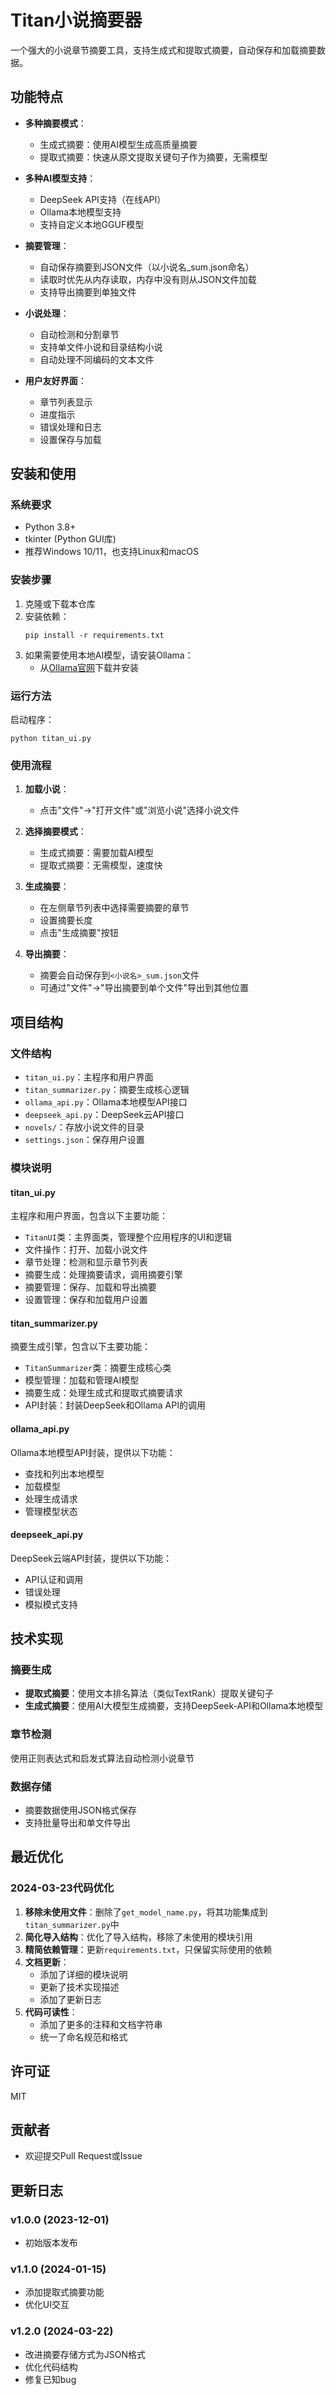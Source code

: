 # Titan小说摘要器

一个强大的小说章节摘要工具，支持生成式和提取式摘要，自动保存和加载摘要数据。

## 功能特点

- **多种摘要模式**：
  - 生成式摘要：使用AI模型生成高质量摘要
  - 提取式摘要：快速从原文提取关键句子作为摘要，无需模型
  
- **多种AI模型支持**：
  - DeepSeek API支持（在线API）
  - Ollama本地模型支持
  - 支持自定义本地GGUF模型
  
- **摘要管理**：
  - 自动保存摘要到JSON文件（以小说名_sum.json命名）
  - 读取时优先从内存读取，内存中没有则从JSON文件加载
  - 支持导出摘要到单独文件
  
- **小说处理**：
  - 自动检测和分割章节
  - 支持单文件小说和目录结构小说
  - 自动处理不同编码的文本文件
  
- **用户友好界面**：
  - 章节列表显示
  - 进度指示
  - 错误处理和日志
  - 设置保存与加载

## 安装和使用

### 系统要求

- Python 3.8+
- tkinter (Python GUI库)
- 推荐Windows 10/11，也支持Linux和macOS

### 安装步骤

1. 克隆或下载本仓库
2. 安装依赖：
   ```
   pip install -r requirements.txt
   ```
3. 如果需要使用本地AI模型，请安装Ollama：
   - 从[Ollama官网](https://ollama.ai/download)下载并安装

### 运行方法

启动程序：
```
python titan_ui.py
```

### 使用流程

1. **加载小说**：
   - 点击"文件"→"打开文件"或"浏览小说"选择小说文件

2. **选择摘要模式**：
   - 生成式摘要：需要加载AI模型
   - 提取式摘要：无需模型，速度快

3. **生成摘要**：
   - 在左侧章节列表中选择需要摘要的章节
   - 设置摘要长度
   - 点击"生成摘要"按钮

4. **导出摘要**：
   - 摘要会自动保存到`<小说名>_sum.json`文件
   - 可通过"文件"→"导出摘要到单个文件"导出到其他位置

## 项目结构

### 文件结构

- `titan_ui.py`：主程序和用户界面
- `titan_summarizer.py`：摘要生成核心逻辑
- `ollama_api.py`：Ollama本地模型API接口
- `deepseek_api.py`：DeepSeek云API接口 
- `novels/`：存放小说文件的目录
- `settings.json`：保存用户设置

### 模块说明

#### titan_ui.py

主程序和用户界面，包含以下主要功能：
- `TitanUI`类：主界面类，管理整个应用程序的UI和逻辑
- 文件操作：打开、加载小说文件
- 章节处理：检测和显示章节列表
- 摘要生成：处理摘要请求，调用摘要引擎
- 摘要管理：保存、加载和导出摘要
- 设置管理：保存和加载用户设置

#### titan_summarizer.py

摘要生成引擎，包含以下主要功能：
- `TitanSummarizer`类：摘要生成核心类
- 模型管理：加载和管理AI模型
- 摘要生成：处理生成式和提取式摘要请求
- API封装：封装DeepSeek和Ollama API的调用

#### ollama_api.py

Ollama本地模型API封装，提供以下功能：
- 查找和列出本地模型
- 加载模型
- 处理生成请求
- 管理模型状态

#### deepseek_api.py

DeepSeek云端API封装，提供以下功能：
- API认证和调用
- 错误处理
- 模拟模式支持

## 技术实现

### 摘要生成

- **提取式摘要**：使用文本排名算法（类似TextRank）提取关键句子
- **生成式摘要**：使用AI大模型生成摘要，支持DeepSeek-API和Ollama本地模型

### 章节检测

使用正则表达式和启发式算法自动检测小说章节

### 数据存储

- 摘要数据使用JSON格式保存
- 支持批量导出和单文件导出

## 最近优化

### 2024-03-23代码优化
1. **移除未使用文件**：删除了`get_model_name.py`，将其功能集成到`titan_summarizer.py`中
2. **简化导入结构**：优化了导入结构，移除了未使用的模块引用
3. **精简依赖管理**：更新`requirements.txt`，只保留实际使用的依赖
4. **文档更新**：
   - 添加了详细的模块说明
   - 更新了技术实现描述
   - 添加了更新日志
5. **代码可读性**：
   - 添加了更多的注释和文档字符串
   - 统一了命名规范和格式

## 许可证

MIT

## 贡献者

- 欢迎提交Pull Request或Issue 

## 更新日志

### v1.0.0 (2023-12-01)
- 初始版本发布

### v1.1.0 (2024-01-15)
- 添加提取式摘要功能
- 优化UI交互

### v1.2.0 (2024-03-22)
- 改进摘要存储方式为JSON格式
- 优化代码结构
- 修复已知bug 